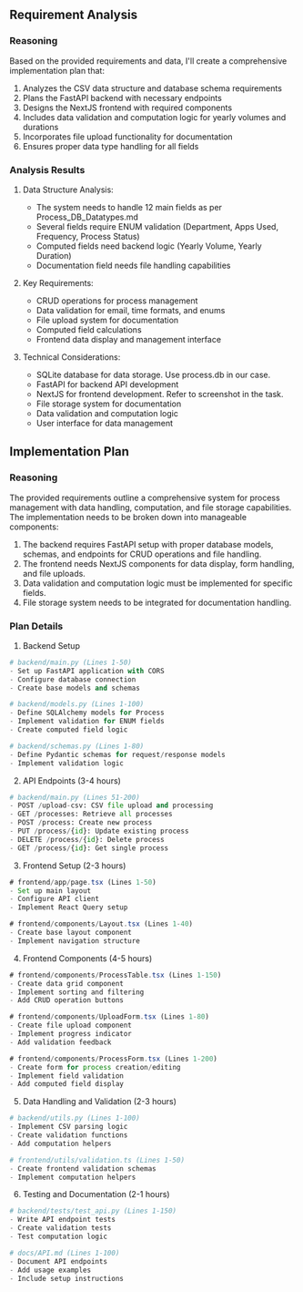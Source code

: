 ## Requirement Analysis
### Reasoning
Based on the provided requirements and data, I'll create a comprehensive implementation plan that:
1. Analyzes the CSV data structure and database schema requirements
2. Plans the FastAPI backend with necessary endpoints
3. Designs the NextJS frontend with required components
4. Includes data validation and computation logic for yearly volumes and durations
5. Incorporates file upload functionality for documentation
6. Ensures proper data type handling for all fields

### Analysis Results
1. Data Structure Analysis:
   - The system needs to handle 12 main fields as per Process_DB_Datatypes.md
   - Several fields require ENUM validation (Department, Apps Used, Frequency, Process Status)
   - Computed fields need backend logic (Yearly Volume, Yearly Duration)
   - Documentation field needs file handling capabilities

2. Key Requirements:
   - CRUD operations for process management
   - Data validation for email, time formats, and enums
   - File upload system for documentation
   - Computed field calculations
   - Frontend data display and management interface

3. Technical Considerations:
   - SQLite database for data storage. Use process.db in our case.
   - FastAPI for backend API development
   - NextJS for frontend development. Refer to screenshot in the task.
   - File storage system for documentation
   - Data validation and computation logic
   - User interface for data management

## Implementation Plan
### Reasoning
The provided requirements outline a comprehensive system for process management with data handling, computation, and file storage capabilities. The implementation needs to be broken down into manageable components:

1. The backend requires FastAPI setup with proper database models, schemas, and endpoints for CRUD operations and file handling.
2. The frontend needs NextJS components for data display, form handling, and file uploads.
3. Data validation and computation logic must be implemented for specific fields.
4. File storage system needs to be integrated for documentation handling.

### Plan Details
1. Backend Setup
```python
# backend/main.py (Lines 1-50)
- Set up FastAPI application with CORS
- Configure database connection
- Create base models and schemas

# backend/models.py (Lines 1-100)
- Define SQLAlchemy models for Process
- Implement validation for ENUM fields
- Create computed field logic

# backend/schemas.py (Lines 1-80)
- Define Pydantic schemas for request/response models
- Implement validation logic
```

2. API Endpoints (3-4 hours)
```python
# backend/main.py (Lines 51-200)
- POST /upload-csv: CSV file upload and processing
- GET /processes: Retrieve all processes
- POST /process: Create new process
- PUT /process/{id}: Update existing process
- DELETE /process/{id}: Delete process
- GET /process/{id}: Get single process
```

3. Frontend Setup (2-3 hours)
```typescript
# frontend/app/page.tsx (Lines 1-50)
- Set up main layout
- Configure API client
- Implement React Query setup

# frontend/components/Layout.tsx (Lines 1-40)
- Create base layout component
- Implement navigation structure
```

4. Frontend Components (4-5 hours)
```typescript
# frontend/components/ProcessTable.tsx (Lines 1-150)
- Create data grid component
- Implement sorting and filtering
- Add CRUD operation buttons

# frontend/components/UploadForm.tsx (Lines 1-80)
- Create file upload component
- Implement progress indicator
- Add validation feedback

# frontend/components/ProcessForm.tsx (Lines 1-200)
- Create form for process creation/editing
- Implement field validation
- Add computed field display
```

5. Data Handling and Validation (2-3 hours)
```python
# backend/utils.py (Lines 1-100)
- Implement CSV parsing logic
- Create validation functions
- Add computation helpers

# frontend/utils/validation.ts (Lines 1-50)
- Create frontend validation schemas
- Implement computation helpers
```

6. Testing and Documentation (2-1 hours)
```python
# backend/tests/test_api.py (Lines 1-150)
- Write API endpoint tests
- Create validation tests
- Test computation logic

# docs/API.md (Lines 1-100)
- Document API endpoints
- Add usage examples
- Include setup instructions
```